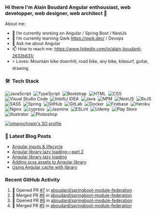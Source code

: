 ### Hi there I'm Alain Boudard Angular enthousiast, web developper, web designer, web architect 👋

About me:

- 🔭 I’m currently working on Angular / Spring Boot / NestJs
- 🌱 I’m currently learning Qwik https://qwik.dev/ / Devops
- 💬 Ask me about Angular
- 📫 How to reach me: https://www.linkedin.com/in/alain-boudard-2632b631/
- ⚡ Loves: Mountain bike downhill, road bike, any bike, kitesurf, guitar, drawing

### 🛠 &nbsp;Tech Stack

![JavaScript](https://img.shields.io/badge/-JavaScript-%23EEEEEE?style=flat&logo=javascript)&nbsp;
![TypeScript](https://img.shields.io/badge/typescript-%23EEEEEE.svg?style=flat&logo=typescript&logoColor=007ACC)&nbsp;
![Bootstrap](https://img.shields.io/badge/-Bootstrap-%23EEEEEE?style=flat&logo=bootstrap&logoColor=563D7C)&nbsp;
![HTML](https://img.shields.io/badge/-HTML-%23EEEEEE?style=flat&logo=HTML5)&nbsp;
![CSS](https://img.shields.io/badge/-CSS-%23EEEEEE?style=flat&logo=CSS3&logoColor=1572B6)&nbsp;
![Visual Studio Code](https://img.shields.io/badge/-Visual%20Studio%20Code-%23EEEEEE?style=flat&logo=visual-studio-code&logoColor=007ACC)&nbsp;
![IntelliJ IDEA](https://img.shields.io/badge/IntelliJIDEA-%23EEEEEE.svg?style=flat&logo=intellij-idea&logoColor=000000)&nbsp;
![Java](https://img.shields.io/badge/java-%23EEEEEE.svg?style=flat&logo=java&logoColor=ed8b00)&nbsp;
![NPM](https://img.shields.io/badge/NPM-%23EEEEEE.svg?style=flat&logo=npm&logoColor=white)&nbsp;
![NestJS](https://img.shields.io/badge/nestjs-%23EEEEEE.svg?style=flat&logo=nestjs&logoColor=E0234E)&nbsp;
![RxJS](https://img.shields.io/badge/rxjs-%23EEEEEE.svg?style=flat&logo=reactivex&logoColor=B7178C)&nbsp;
![SASS](https://img.shields.io/badge/SASS-%23EEEEEE.svg?style=flat&logo=SASS&logoColor=hotpink)&nbsp;
![Spring](https://img.shields.io/badge/spring-%23EEEEEE.svg?style=flat&logo=spring&logoColor=6DB33F)&nbsp;
![GitHub](https://img.shields.io/badge/github-%23EEEEEE.svg?style=flat&logo=github&logoColor=000000)&nbsp;
![GitLab](https://img.shields.io/badge/gitlab-%23EEEEEE.svg?style=flat&logo=gitlab&logoColor=white)&nbsp;
![Docker](https://img.shields.io/badge/docker-%23EEEEEE.svg?style=flat&logo=docker&logoColor=0db7ed)&nbsp;
![Firebase](https://img.shields.io/badge/firebase-%23EEEEEE.svg?style=flat&logo=firebase)&nbsp;
![Heroku](https://img.shields.io/badge/heroku-%23EEEEEE.svg?style=flat&logo=heroku&logoColor=430098)&nbsp;
![Nginx](https://img.shields.io/badge/nginx-%23EEEEEE.svg?style=flat&logo=nginx&logoColor=009639)&nbsp;
![cypress](https://img.shields.io/badge/-cypress-%23EEEEEE?style=flat&logo=cypress&logoColor=058a5e)&nbsp;
![Jasmine](https://img.shields.io/badge/-Jasmine-%23EEEEEE?style=flat&logo=Jasmine&logoColor=8A4182)&nbsp;
![ESLint](https://img.shields.io/badge/ESLint-%23EEEEEE?style=flat&logo=eslint&logoColor=4B3263)&nbsp;
![Udemy](https://img.shields.io/badge/Udemy-%23EEEEEE?style=flat&logo=Udemy&logoColor=A435F0)&nbsp;
![Play Store](https://img.shields.io/badge/Google_Play-%23EEEEEE?style=flat&logo=google-play&logoColor=39bfeb)&nbsp;
![Illustrator](https://img.shields.io/badge/adobeillustrator-%23EEEEEE.svg?style=flat&logo=adobeillustrator&logoColor=FF9A00)&nbsp;
![Photoshop](https://img.shields.io/badge/adobephotoshop-%23EEEEEE.svg?style=flat&logo=adobephotoshop&logoColor=31A8FF)&nbsp;

[![johannchopin's SO profile](https://stackoverflow-readme-profile.johannchopin.fr/profile/1903940)](https://stackoverflow.com/users/1903940/alain-boudard)

### 📕 Latest Blog Posts

<!-- BLOG-POST-LIST:START -->
- [Angular inputs &amp; lifecycle](https://coco-boudard.medium.com/angular-inputs-lifecycle-3f12f1d04025?source=rss-8b3c3c9ad7a2------2)
- [Angular library lazy loading — part 2](https://coco-boudard.medium.com/angular-library-lazy-loading-part-2-f26f6d4d2748?source=rss-8b3c3c9ad7a2------2)
- [Angular library lazy loading](https://coco-boudard.medium.com/angular-library-lazy-loading-897b3064e479?source=rss-8b3c3c9ad7a2------2)
- [Adding scss assets to Angular library](https://coco-boudard.medium.com/adding-scss-assets-to-angular-library-33a9ed0654fa?source=rss-8b3c3c9ad7a2------2)
- [Using Angular cache with library](https://coco-boudard.medium.com/using-angular-cache-with-library-1744e5b8627b?source=rss-8b3c3c9ad7a2------2)
<!-- BLOG-POST-LIST:END -->

### Recent GitHub Activity

<!--START_SECTION:activity-->
1. 💪 Opened PR [#7](https://github.com/aboudard/springboot-module-federation/pull/7) in [aboudard/springboot-module-federation](https://github.com/aboudard/springboot-module-federation)
2. 🎉 Merged PR [#6](https://github.com/aboudard/springboot-module-federation/pull/6) in [aboudard/springboot-module-federation](https://github.com/aboudard/springboot-module-federation)
3. 💪 Opened PR [#6](https://github.com/aboudard/springboot-module-federation/pull/6) in [aboudard/springboot-module-federation](https://github.com/aboudard/springboot-module-federation)
4. 🎉 Merged PR [#5](https://github.com/aboudard/springboot-module-federation/pull/5) in [aboudard/springboot-module-federation](https://github.com/aboudard/springboot-module-federation)
<!--END_SECTION:activity-->
